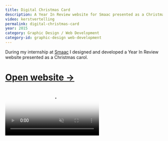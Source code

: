 ```yaml
---
title: Digital Christmas Card
description: A Year In Review website for Smaac presented as a Christmas carol.
video: kerstvertelling
permalink: digital-christmas-card
year: 2015
category: Graphic Design / Web Development
category-id: graphic-design web-development
---
```


During my internship at [Smaac](https://smaac.nl/) I designed and developed a Year In Review
website presented as a Christmas carol.

<h1><a target='_blank' href="/kerstvertelling/">Open website →</a></h1>

<p>
<a target='_blank' href="/kerstvertelling/">
<video autoplay loop muted poster="/vid/kerstvertelling/poster.jpg">
   <source src="/vid/kerstvertelling/video.mp4" type="video/mp4">
   <source src="/vid/kerstvertelling/video.webm" type="video/webm">
</video>
</a>
</p>
